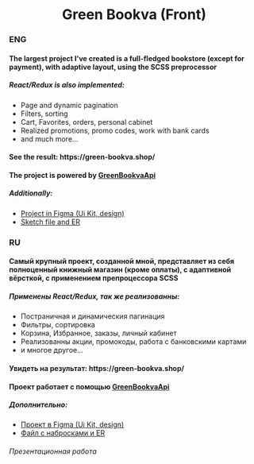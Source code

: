 <h1 align="center">Green Bookva (Front)</h1>

<h3>ENG</h3>
<h4>The largest project I've created is a full-fledged bookstore (except for payment), with adaptive layout, using the SCSS preprocessor</h4> 
<h5>React/Redux is also implemented:</h5>
<ul>
  <li>Page and dynamic pagination</li>
  <li>Filters, sorting</li>
  <li>Cart, Favorites, orders, personal cabinet</li>
  <li>Realized promotions, promo codes, work with bank cards</li>
  <li>and much more...</li>
</ul>

<h4>See the result: https://green-bookva.shop/</h4> 

<h4>The project is powered by <a href="https://github.com/victusic/GreenBookvaApi">GreenBookvaApi</a></h4> 

<h5>Additionally:</h5>
<ul>
  <li><a href="https://www.figma.com/file/MNIRiMpLyB3krgtCViVkhe/Green-Bookva?type=design&node-id=0%3A1&mode=design&t=yUH5tkRf9JODAQhw-1">Project in Figma (Ui Kit, design)</a></li> 
  <li><a href="https://drive.google.com/drive/folders/1ohxieZ_U31q61mQcNQkOw1FyBHyYmExR?usp=sharing">Sketch file and ER</a></li>
</ul>


<h3>RU</h3>
<h4>Самый крупный проект, созданной мной, представляет из себя полноценный книжный магазин (кроме оплаты), с адаптивной вёрсткой, с применением препроцессора SCSS</h4>
<h5>Применены React/Redux, так же реализованны:</h5>
<ul>
  <li>Постраничная и динамическия пагинация</li>
  <li>Фильтры, сортировка</li>
  <li>Корзина, Избранное, заказы, личный кабинет</li>
  <li>Реализованны акции, промокоды, работа с банковскими картами</li>
  <li>и многое другое...</li>
</ul>

<h4>Увидеть на результат: https://green-bookva.shop/</h4> 

<h4>Проект работает с помощью <a href="https://github.com/victusic/GreenBookvaApi">GreenBookvaApi</a></h4> 

<h5>Дополнительно:</h5>
<ul>
  <li><a href="https://www.figma.com/file/MNIRiMpLyB3krgtCViVkhe/Green-Bookva?type=design&node-id=0%3A1&mode=design&t=yUH5tkRf9JODAQhw-1">Проект в Figma (Ui Kit, design)</a></li>
  <li><a href="https://drive.google.com/drive/folders/1ohxieZ_U31q61mQcNQkOw1FyBHyYmExR?usp=sharing">Файл с набросками и ER</a></li>
</ul>

<h6>Презентационная работа</h6>
